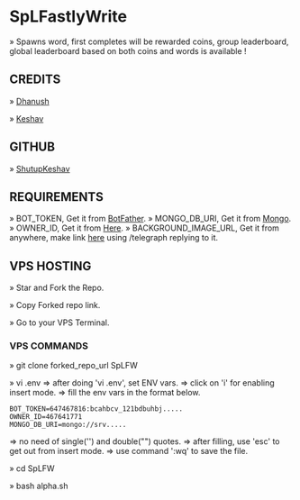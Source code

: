 # SpLFastlyWrite

» Spawns word, first completes will be rewarded coins, group leaderboard, global leaderboard based on both coins and words is available !

## CREDITS

» [Dhanush](https://t.me/C_S_M_KING)

» [Keshav](https://t.me/North_Yankton)

## GITHUB

» [ShutupKeshav](https://github.com/ShutupKeshav)

## REQUIREMENTS

» BOT_TOKEN, Get it from [BotFather](https://t.me/BOTFATHER).
» MONGO_DB_URI, Get it from [Mongo](www.mongodb.com).
» OWNER_ID, Get it from [Here](t.me/SpL_GH_Bot).
» BACKGROUND_IMAGE_URL, Get it from anywhere, make link [here](t.me/SpL_GH_Bot) using /telegraph replying to it.

## VPS HOSTING

» Star and Fork the Repo.

» Copy Forked repo link.

» Go to your VPS Terminal.

### VPS COMMANDS

» git clone forked_repo_url SpLFW

» vi .env
  => after doing 'vi .env', set ENV vars.
  => click on 'i' for enabling insert mode.
  => fill the env vars in the format below.
  
    BOT_TOKEN=647467816:bcahbcv_121bdbuhbj.....
    OWNER_ID=467641771
    MONGO_DB_URI=mongo://srv.....

  => no need of single('') and double("") quotes.
  => after filling, use 'esc' to get out from insert mode.
  => use command ':wq' to save the file.
    
» cd SpLFW

» bash alpha.sh
